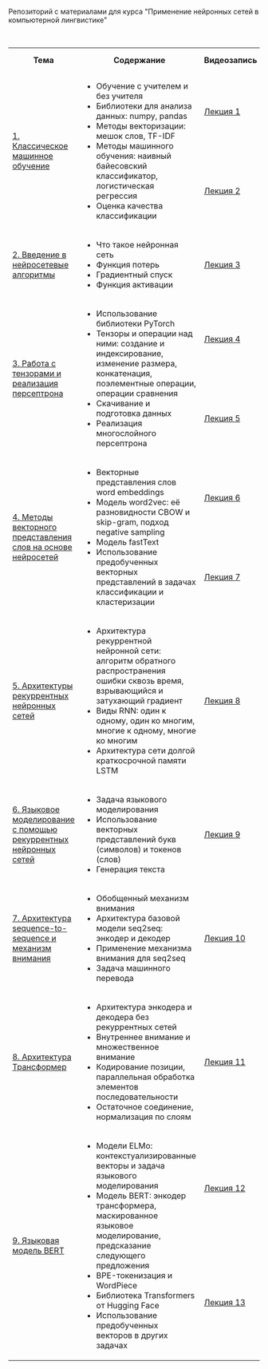 Репозиторий с материалами для курса "Применение нейронных сетей в компьютерной лингвистике"
<!DOCTYPE html>
<html>
<table>
  <tr>
    <th>Тема</th>
    <th>Содержание</th>
    <th>Видеозапись</th>
    <th>Colab-блокнот</th>
  </tr>
  <tr>
    <td rowspan="2"><a href="https://github.com/Xeanst/NN_in_compling/tree/main/01_machine_learning">1. Классическое машинное обучение</a></td>
    <td rowspan="2"><ul>
  <li>Обучение с учителем и без учителя</li>
  <li>Библиотеки для анализа данных: numpy, pandas</li>
  <li>Методы векторизации: мешок слов, TF-IDF</li>
  <li>Методы машинного обучения: наивный байесовский классификатор, логистическая регрессия</li>
  <li>Оценка качества классификации</li>
</ul>  </td>
    <td><a href="https://www.youtube.com/watch?v=PG5pnUZOV94&list=PLcsjsqLLSfNDn75oei8ex458TxBK9q5EP&index=1&t=1974s">Лекция 1</a></td>
    <td><a href="https://github.com/Xeanst/NN_in_compling/blob/main/01_machine_learning/1a_machine_learning_with_gaps.ipynb">1a_with_gaps</a><br/><a href="https://github.com/Xeanst/NN_in_compling/blob/main/01_machine_learning/1a_machine_learning_no_gaps.ipynb">1a_no_gaps</a></td>
  </tr>
  <tr>
    <td><a href="https://www.youtube.com/watch?v=biHHoZ6DXSE&list=PLcsjsqLLSfNDn75oei8ex458TxBK9q5EP&index=2&t=2320s">Лекция 2</a></td>
    <td><a href="https://github.com/Xeanst/NN_in_compling/blob/main/01_machine_learning/1b_machine_learning_with_gaps.ipynb">1b_with_gaps</a><br/><a href="https://github.com/Xeanst/NN_in_compling/blob/main/01_machine_learning/1b_machine_learning_no_gaps.ipynb">1b_no_gaps</a></td>
  </tr>
   <tr>
     <td><a href="https://github.com/Xeanst/NN_in_compling/tree/main/02_intro_to_nn">2. Введение в нейросетевые алгоритмы</a></td>
     <td><ul>
  <li>Что такое нейронная сеть</li>
  <li>Функция потерь</li>
  <li>Градиентный спуск</li>
  <li>Функция активации</li>
</ul>  </td>
    <td><a href="https://www.youtube.com/watch?v=kHKrmGqDemM&list=PLcsjsqLLSfNDn75oei8ex458TxBK9q5EP&index=3&t=8s">Лекция 3</a></td>
    <td><a href="https://github.com/Xeanst/NN_in_compling/blob/main/02_intro_to_nn/2_intro_to_neural_networks_with_gaps.ipynb">2_with_gaps</a><br/><a href="https://github.com/Xeanst/NN_in_compling/blob/main/02_intro_to_nn/2_intro_to_neural_networks_no_gaps.ipynb">2_no_gaps</a></td>
  </tr>
  <tr>
    <td rowspan="2"><a href="https://github.com/Xeanst/NN_in_compling/tree/main/03_torch_mlp">3. Работа с тензорами и реализация персептрона</a></td>
    <td rowspan="2"><ul>
  <li>Использование библиотеки PyTorch</li>
  <li>Тензоры и операции над ними: создание и индексирование, изменение размера, конкатенация, поэлементные операции, операции сравнения</li>
  <li>Скачивание и подготовка данных</li>
  <li>Реализация многослойного персептрона</li>
</ul>  </td>
    <td><a href="https://www.youtube.com/watch?v=6PD7vErpzDQ&list=PLcsjsqLLSfNDn75oei8ex458TxBK9q5EP&index=4&t=2372s">Лекция 4</a></td>
    <td><a href="https://github.com/Xeanst/NN_in_compling/blob/main/03_torch_mlp/3a_torch_mlp_with_gaps.ipynb">3a_with_gaps</a><br/><a href="https://github.com/Xeanst/NN_in_compling/blob/main/03_torch_mlp/3a_torch_mlp_no_gaps.ipynb">3a_no_gaps</a></td>
  </tr>
  <tr>
    <td><a href="https://www.youtube.com/watch?v=IXfex_08MVc&list=PLcsjsqLLSfNDn75oei8ex458TxBK9q5EP&index=5&t=1006s">Лекция 5</a></td>
    <td><a href="https://github.com/Xeanst/NN_in_compling/blob/main/03_torch_mlp/3b_torch_mlp_with_gaps.ipynb">3b_with_gaps</a><br/><a href="https://github.com/Xeanst/NN_in_compling/blob/main/03_torch_mlp/3b_torch_mlp_no_gaps.ipynb">3b_no_gaps</a></td>
  </tr>
  <tr>
    <td rowspan="2"><a href="https://github.com/Xeanst/NN_in_compling/tree/main/04_word_embeddings">4. Методы векторного представления слов на основе нейросетей</a></td>
    <td rowspan="2"><ul>
  <li>Векторные представления слов word embeddings</li>
  <li>Модель word2vec: её разновидности CBOW и skip-gram, подход negative sampling</li>
  <li>Модель fastText</li>
  <li>Использование предобученных векторных представлений в задачах классификации и кластеризации</li>
</ul>  </td>
    <td><a href="https://www.youtube.com/watch?v=1qnaiuX3Hg8&list=PLcsjsqLLSfNDn75oei8ex458TxBK9q5EP&index=7&t=162s">Лекция 6</a></td>
    <td><a href="https://github.com/Xeanst/NN_in_compling/blob/main/04_word_embeddings/4a_word_embeddings_with_gaps.ipynb">4a_with_gaps</a><br/><a href="https://github.com/Xeanst/NN_in_compling/blob/main/04_word_embeddings/4a_word_embeddings_no_gaps.ipynb">4a_no_gaps</a></td>
  </tr>
  <tr>
    <td><a href="https://www.youtube.com/watch?v=E1Rb4XQro30&list=PLcsjsqLLSfNDn75oei8ex458TxBK9q5EP&index=8">Лекция 7</a></td>
    <td><a href="https://github.com/Xeanst/NN_in_compling/blob/main/04_word_embeddings/4b_word_embeddings_with_gaps.ipynb">4b_with_gaps</a><br/><a href="https://github.com/Xeanst/NN_in_compling/blob/main/04_word_embeddings/4b_word_embeddings_no_gaps.ipynb">4b_no_gaps</a></td>
  </tr>
  <tr>
    <td><a href="https://github.com/Xeanst/NN_in_compling/tree/main/05_rnn">5. Архитектуры рекуррентных нейронных сетей</a></td>
    <td><ul>
  <li>Архитектура рекуррентной нейронной сети: алгоритм обратного распространения ошибки сквозь время, взрывающийся и затухающий градиент</li>
  <li>Виды RNN: один к одному, один ко многим, многие к одному, многие ко многим</li>
  <li>Архитектура сети долгой краткосрочной памяти LSTM</li>
</ul>  </td>
    <td><a href="https://www.youtube.com/watch?v=IUxtDx40_Bo&list=PLcsjsqLLSfNDn75oei8ex458TxBK9q5EP&index=8&t=1738s">Лекция 8</a></td>
    <td><a href="https://github.com/Xeanst/NN_in_compling/blob/main/05_rnn/5_rnn_architecture_with_gaps.ipynb">5_with_gaps</a><br/><a href="https://github.com/Xeanst/NN_in_compling/blob/main/05_rnn/5_rnn_architecture_no_gaps.ipynb">5_no_gaps</a></td>
  </tr>
  <tr>
    <td><a href="https://github.com/Xeanst/NN_in_compling/tree/main/06_language_modeling">6. Языковое моделирование с помощью рекуррентных нейронных сетей</a></td>
    <td><ul>
  <li>Задача языкового моделирования</li>
  <li>Использование векторных представлений букв (символов) и токенов (слов)</li>
  <li>Генерация текста</li>
</ul>  </td>
    <td><a href="https://www.youtube.com/watch?v=R7JOBf7TpVU&list=PLcsjsqLLSfNDn75oei8ex458TxBK9q5EP&index=9&t=10s">Лекция 9</a></td>
    <td><a href="https://github.com/Xeanst/NN_in_compling/blob/main/06_language_modeling/6_language_modeling_with_gaps.ipynb">6_with_gaps</a><br/><a href="https://github.com/Xeanst/NN_in_compling/blob/main/06_language_modeling/6_language_modeling_no_gaps.ipynb">6_no_gaps</a></td>
  </tr>
   <tr>
    <td><a href="https://github.com/Xeanst/NN_in_compling/tree/main/07_attention">7. Архитектура sequence-to-sequence и механизм внимания</a></td>
    <td><ul>
  <li>Обобщенный механизм внимания</li>
  <li>Архитектура базовой модели seq2seq: энкодер и декодер</li>
  <li>Применение механизма внимания для seq2seq</li>
  <li>Задача машинного перевода</li>
</ul>  </td>
    <td><a href="https://www.youtube.com/watch?v=akOQ11WZJug&list=PLcsjsqLLSfNDn75oei8ex458TxBK9q5EP&index=10&t=1691s">Лекция 10</a></td>
    <td><a href="https://github.com/Xeanst/NN_in_compling/blob/main/07_attention/7_seq2seq_attention.ipynb">7</a></td>
  </tr>
   <tr>
    <td><a href="https://github.com/Xeanst/NN_in_compling/tree/main/08_transformer">8. Архитектура Трансформер</a></td>
    <td><ul>
  <li>Архитектура энкодера и декодера без рекуррентных сетей</li>
  <li>Внутреннее внимание и множественное внимание</li>
  <li>Кодирование позиции, параллельная обработка элементов последовательности</li>
  <li>Остаточное соединение, нормализация по слоям</li>
</ul>  </td>
    <td><a href="https://www.youtube.com/watch?v=EIDLPdPoIAM&list=PLcsjsqLLSfNDn75oei8ex458TxBK9q5EP&index=11">Лекция 11</a></td>
    <td><a href="https://github.com/Xeanst/NN_in_compling/blob/main/08_transformer/8_transformer_with_gaps.ipynb">8_with_gaps</a><br/><a href="https://github.com/Xeanst/NN_in_compling/blob/main/08_transformer/8_transformer_no_gaps.ipynb">8_no_gaps</a></td>
  </tr>
  <tr>
    <td rowspan="2"><a href="https://github.com/Xeanst/NN_in_compling/tree/main/09_bert"> 9. Языковая модель BERT</a></td>
    <td rowspan="2"><ul>
  <li>Модели ELMo: контекстуализированные векторы и задача языкового моделирования</li>
  <li>Модель BERT: энкодер трансформера, маскированное языковое моделирование, предсказание следующего предложения</li>
  <li>BPE-токенизация и WordPiece</li>
  <li>Библиотека Transformers от Hugging Face</li>
  <li>Использование предобученных векторов в других задачах</li>
</ul>  </td>
    <td><a href="https://www.youtube.com/watch?v=i-xpeA1xZS4&list=PLcsjsqLLSfNDn75oei8ex458TxBK9q5EP&index=12&t=1869s">Лекция 12</a></td>
    <td><a href="https://github.com/Xeanst/NN_in_compling/blob/main/09_bert/9a_bert_with_gaps.ipynb">9a_with_gaps</a><br/><a href="https://github.com/Xeanst/NN_in_compling/blob/main/09_bert/9a_bert_no_gaps.ipynb">9a_no_gaps</a></td>
  </tr>
  <tr>
    <td><a href="">Лекция 13</a></td>
    <td><a href="https://github.com/Xeanst/NN_in_compling/blob/main/09_bert/9b_bert_with_gaps.ipynb">9b_with_gaps</a><br/><a href="https://github.com/Xeanst/NN_in_compling/blob/main/09_bert/9b_bert_no_gaps.ipynb">9b_no_gaps</a></td>
  </tr>
</table>
</html>
